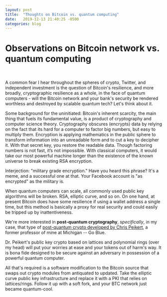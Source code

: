 ```yaml
---
layout: post
title:  "Thoughts on Bitcoin vs. quantum computing"
date:   2019-12-13 21:40:25 -0500
categories: blog
---
```

# Observations on Bitcoin network vs. quantum computing
&nbsp;

A common fear I hear throughout the spheres of crypto, Twitter, and independent investment is the question of Bitcoin's resilience, and more broadly, cryptographic resilience as a whole, in the face of quantum computers - will the Bitcoin network and your bank's security be rendered worthless and destroyed by scalable quantum tech? Let's think about it.
&nbsp;

Some background for the uninitiated: Bitcoin's inherent scarcity, the main thing that fuels its fundamental value, is a product of cryptography and computer science theory. Cryptography obscures (encrypts) data by relying on the fact that its hard for a computer to factor big numbers, but easy to multiply them. Encryption is applying mathematics in the public sphere to transform information into an unreadable form and to cut a key to decipher it. With that secret key, you restore the readable data. Though factoring numbers is not fast, it’s not impossible. With classical computers, it would take our most powerful machine longer than the existence of the known universe to break existing RSA encryption.
&nbsp;

Interjection: "military grade encryption." Have you heard this phrase? It's a meme, and a successful one at that. Your Facebook account is "as encrypted" as the military is.
&nbsp;

When quantum computers can scale, all commonly used public key algorithms will be broken. RSA, elliptic curve, and so on. On one hand, at present Bitcoin does have some resilience if using a wallet address a single time, but this method is basically a proxy for real security and could easily be tripped up by inattentiveness.
&nbsp;

We're more interested in __post-quantum cryptography__, *specifically*, in my case, that type of [post-quantum crypto developed by Chris Peikert][peikert-crypto], a former professor of mine at Michigan -- Go Blue.
&nbsp;

Dr. Peikert's public key crypto based on lattices and polynomial rings (over my head) will put your worries at ease and your tokens out of harm's way. It is bona fide designed to be secure against an adversary in possession of a powerful quantum computer.
&nbsp;

All that's required is a software modification to the Bitcoin source that swaps out crypto modules from antiquated to updated. Take the elliptic curve public key infrastructure and replace it with a PKI that relies on lattices/rings. Follow it up with a soft fork, and your BTC network just became quantum-cool.
&nbsp;

[peikert-crypto]: https://en.wikipedia.org/wiki/Ring_learning_with_errors_key_exchange
